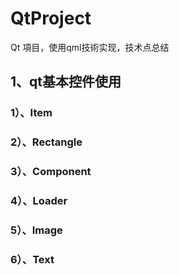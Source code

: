 # QtProject
Qt 項目，使用qml技術实现，技术点总结

## 1、qt基本控件使用
### 1）、Item
### 2）、Rectangle
### 3）、Component
### 4）、Loader
### 5）、Image
### 6）、Text